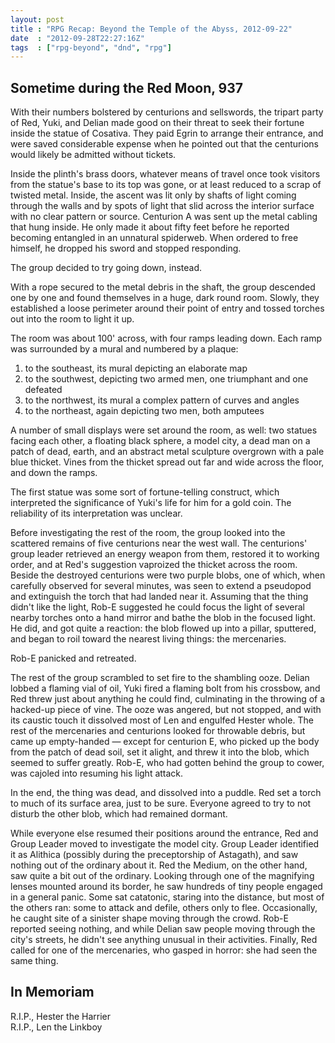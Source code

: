 ```yaml
---
layout: post
title : "RPG Recap: Beyond the Temple of the Abyss, 2012-09-22"
date  : "2012-09-28T22:27:16Z"
tags  : ["rpg-beyond", "dnd", "rpg"]
---
```

## Sometime during the Red Moon, 937

With their numbers bolstered by centurions and sellswords, the tripart party of
Red, Yuki, and Delian made good on their threat to seek their fortune inside
the statue of Cosativa.  They paid Egrin to arrange their entrance, and were
saved considerable expense when he pointed out that the centurions would likely
be admitted without tickets.

Inside the plinth's brass doors, whatever means of travel once took visitors
from the statue's base to its top was gone, or at least reduced to a scrap of
twisted metal.  Inside, the ascent was lit only by shafts of light coming
through the walls and by spots of light that slid across the interior surface
with no clear pattern or source.  Centurion Α was sent up the metal cabling
that hung inside.  He only made it about fifty feet before he reported becoming
entangled in an unnatural spiderweb.  When ordered to free himself, he dropped
his sword and stopped responding.

The group decided to try going down, instead.

With a rope secured to the metal debris in the shaft, the group descended one
by one and found themselves in a huge, dark round room.  Slowly, they
established a loose perimeter around their point of entry and tossed torches
out into the room to light it up.

The room was about 100' across, with four ramps leading down.  Each ramp was
surrounded by a mural and numbered by a plaque:

1. to the southeast, its mural depicting an elaborate map
2. to the southwest, depicting two armed men, one triumphant and one defeated
3. to the northwest, its mural a complex pattern of curves and angles
4. to the northeast, again depicting two men, both amputees

A number of small displays were set around the room, as well: two statues
facing each other, a floating black sphere, a model city, a dead man on a patch
of dead, earth, and an abstract metal sculpture overgrown with a pale blue
thicket.  Vines from the thicket spread out far and wide across the floor, and
down the ramps.

The first statue was some sort of fortune-telling construct, which interpreted
the significance of Yuki's life for him for a gold coin.  The reliability of
its interpretation was unclear.

Before investigating the rest of the room, the group looked into the scattered
remains of five centurions near the west wall.  The centurions' group leader
retrieved an energy weapon from them, restored it to working order, and at
Red's suggestion vaproized the thicket across the room.  Beside the destroyed
centurions were two purple blobs, one of which, when carefully observed for
several minutes, was seen to extend a pseudopod and extinguish the torch that
had landed near it.  Assuming that the thing didn't like the light, Rob-E
suggested he could focus the light of several nearby torches onto a hand mirror
and bathe the blob in the focused light.  He did, and got quite a reaction: the
blob flowed up into a pillar, sputtered, and began to roil toward the nearest
living things: the mercenaries.

Rob-E panicked and retreated.

The rest of the group scrambled to set fire to the shambling ooze.  Delian
lobbed a flaming vial of oil, Yuki fired a flaming bolt from his crossbow, and
Red threw just about anything he could find, culminating in the throwing of a
hacked-up piece of vine.  The ooze was angered, but not stopped, and with its
caustic touch it dissolved most of Len and engulfed Hester whole.  The rest of
the mercenaries and centurions looked for throwable debris, but came up
empty-handed — except for centurion Ε, who picked up the body from the patch of
dead soil, set it alight, and threw it into the blob, which seemed to suffer
greatly.  Rob-E, who had gotten behind the group to cower, was cajoled into
resuming his light attack.

In the end, the thing was dead, and dissolved into a puddle.  Red set a torch
to much of its surface area, just to be sure.  Everyone agreed to try to not
disturb the other blob, which had remained dormant.

While everyone else resumed their positions around the entrance, Red and Group
Leader moved to investigate the model city.  Group Leader identified it as
Alithica (possibly during the preceptorship of Astagath), and saw nothing out
of the ordinary about it.  Red the Medium, on the other hand, saw quite a bit
out of the ordinary.  Looking through one of the magnifying lenses mounted
around its border, he saw hundreds of tiny people engaged in a general panic.
Some sat catatonic, staring into the distance, but most of the others ran: some
to attack and defile, others only to flee.  Occasionally, he caught site of a
sinister shape moving through the crowd.  Rob-E reported seeing nothing, and
while Delian saw people moving through the city's streets, he didn't see
anything unusual in their activities.  Finally, Red called for one of the
mercenaries, who gasped in horror: she had seen the same thing.

## In Memoriam

R.I.P., Hester the Harrier  
R.I.P., Len the Linkboy

